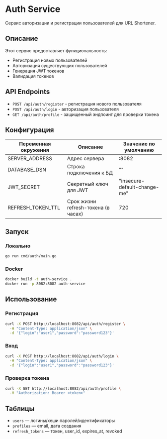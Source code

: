 # Auth Service

Сервис авторизации и регистрации пользователей для URL Shortener.

## Описание

Этот сервис предоставляет функциональность:
- Регистрация новых пользователей
- Авторизация существующих пользователей
- Генерация JWT токенов
- Валидация токенов

## API Endpoints

- `POST /api/auth/register` - регистрация нового пользователя
- `POST /api/auth/login` - авторизация пользователя
- `GET /api/auth/profile` - защищенный эндпоинт для проверки токена

## Конфигурация

| Переменная окружения | Описание | Значение по умолчанию |
|---------------------|----------|----------------------|
| SERVER_ADDRESS | Адрес сервера | :8082 |
| DATABASE_DSN | Строка подключения к БД | "" |
| JWT_SECRET | Секретный ключ для JWT | "insecure-default-change-me" |
| REFRESH_TOKEN_TTL | Срок жизни refresh-токена (в часах) | 720 |

## Запуск

### Локально
```bash
go run cmd/auth/main.go
```

### Docker
```bash
docker build -t auth-service .
docker run -p 8082:8082 auth-service
```

## Использование

### Регистрация
```bash
curl -X POST http://localhost:8082/api/auth/register \
  -H "Content-Type: application/json" \
  -d '{"login":"user1","password":"password123"}'
```

### Вход
```bash
curl -X POST http://localhost:8082/api/auth/login \
  -H "Content-Type: application/json" \
  -d '{"login":"user1","password":"password123"}'
```

### Проверка токена
```bash
curl -X GET http://localhost:8082/api/auth/profile \
  -H "Authorization: Bearer <token>"
```

## Таблицы

- `users` — логины/хеши паролей/идентификаторы
- `profiles` — email, дата создания
- `refresh_tokens` — токен, user_id, expires_at, revoked